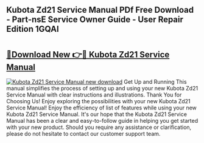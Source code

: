 ## Kubota Zd21 Service Manual PDf Free Download - Part-nsE Service Owner Guide - User Repair Edition 1GQAI

# <h2><a href="http://bc14824.oget.top/?id=Kubota+Zd21+Service+Manual">🔗Download New 👉🔴 Kubota Zd21 Service Manual</a></h2>

[![Kubota Zd21 Service Manual new download](https://i.imgur.com/5g1atiW.png)](http://bc14824.oget.top/?id=Kubota+Zd21+Service+Manual)
Get Up and Running This manual simplifies the process of setting up and using your new Kubota Zd21 Service Manual with clear instructions and illustrations. Thank You for Choosing Us! Enjoy exploring the possibilities with your new Kubota Zd21 Service Manual! Enjoy the efficiency of list of features while using your new Kubota Zd21 Service Manual. It's our hope that the Kubota Zd21 Service Manual has been a clear and easy-to-follow guide in helping you get started with your new product. Should you require any assistance or clarification, please do not hesitate to contact our customer support team.
